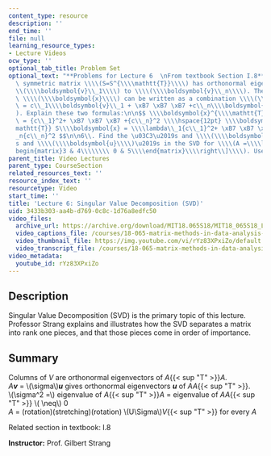 ```yaml
---
content_type: resource
description: ''
end_time: ''
file: null
learning_resource_types:
- Lecture Videos
ocw_type: ''
optional_tab_title: Problem Set
optional_text: "**Problems for Lecture 6  \nFrom textbook Section I.8**\n\n1\\. A\
  \ symmetric matrix \\\\(S=S^{\\\\mathtt{T}}\\\\) has orthonormal eigenvectors \\\
  \\(\\\\boldsymbol{v}\\_1\\\\) to \\\\(\\\\boldsymbol{v}\\_n\\\\). Then any vector\
  \ \\\\(\\\\boldsymbol{x}\\\\) can be written as a combination \\\\(\\\\boldsymbol{x}\
  \ = c\\_1\\\\boldsymbol{v}\\_1 + \xB7 \xB7 \xB7 +c\\_n\\\\boldsymbol{v}\\_n\\\\\
  ). Explain these two formulas:\n\n$$ \\\\boldsymbol{x}^{\\\\mathtt{T}}\\\\boldsymbol{x}\
  \ = {c\\_1}^2+ \xB7 \xB7 \xB7 +{c\\_n}^2 \\\\hspace{12pt} \\\\boldsymbol{x}^{\\\\\
  mathtt{T}} S\\\\boldsymbol{x} = \\\\lambda\\_1{c\\_1}^2+ \xB7 \xB7 \xB7 +\\\\lambda\\\
  _n{c\\_n}^2 $$\n\n6\\. Find the \u03C3\u2019s and \\\\(\\\\boldsymbol{v}\\\\)\u2019\
  s and \\\\(\\\\boldsymbol{u}\\\\)\u2019s in the SVD for \\\\(A =\\\\left\\[\\\\\
  begin{matrix}3 & 4\\\\\\\\ 0 & 5\\\\end{matrix}\\\\right\\]\\\\). Use equation (12)."
parent_title: Video Lectures
parent_type: CourseSection
related_resources_text: ''
resource_index_text: ''
resourcetype: Video
start_time: ''
title: 'Lecture 6: Singular Value Decomposition (SVD)'
uid: 3433b303-aa4b-d769-0c8c-1d76a8edfc50
video_files:
  archive_url: https://archive.org/download/MIT18.065S18/MIT18_065S18_Lecture06_300k.mp4
  video_captions_file: /courses/18-065-matrix-methods-in-data-analysis-signal-processing-and-machine-learning-spring-2018/cbdda6e124ef5ddcb284b3eaa7329669_rYz83XPxiZo.vtt
  video_thumbnail_file: https://img.youtube.com/vi/rYz83XPxiZo/default.jpg
  video_transcript_file: /courses/18-065-matrix-methods-in-data-analysis-signal-processing-and-machine-learning-spring-2018/e6d220ed61ce3b1ebe002c67e04b63dd_rYz83XPxiZo.pdf
video_metadata:
  youtube_id: rYz83XPxiZo
---
```


Description
-----------

Singular Value Decomposition (SVD) is the primary topic of this lecture. Professor Strang explains and illustrates how the SVD separates a matrix into rank one pieces, and that those pieces come in order of importance.

Summary
-------

Columns of _V_ are orthonormal eigenvectors of _A_{{< sup "T" >}}_A._  
_A_**_v_** = \\(\\sigma\\)**_u_** gives orthonormal eigenvectors **_u_** of _AA_{{< sup "T" >}}.  
\\(\\sigma^2 =\\) eigenvalue of _A_{{< sup "T" >}}_A_ = eigenvalue of _AA_{{< sup "T" >}} \\( \\neq\\) 0  
_A_ = (rotation)(stretching)(rotation) \\(U\\Sigma\\)_V_{{< sup "T" >}} for every _A_

Related section in textbook: I.8

**Instructor:** Prof. Gilbert Strang

